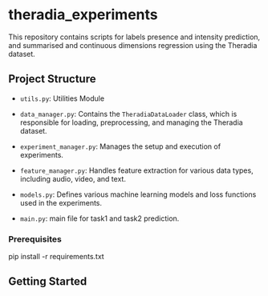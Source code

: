 # theradia_experiments

This repository contains scripts for labels presence and intensity prediction, and summarised and continuous dimensions regression using the Theradia dataset.

## Project Structure

- `utils.py`: Utilities Module

- `data_manager.py`: Contains the `TheradiaDataLoader` class, which is responsible for loading, preprocessing, and managing the Theradia dataset. 

- `experiment_manager.py`: Manages the setup and execution of experiments. 

- `feature_manager.py`: Handles feature extraction for various data types, including audio, video, and text. 

- `models.py`: Defines various machine learning models and loss functions used in the experiments.

- `main.py`: main file for task1 and task2 prediction.

### Prerequisites

pip install -r requirements.txt

## Getting Started
